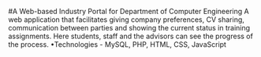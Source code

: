 #A Web-based Industry Portal for Department of Computer Engineering
 A web application that facilitates giving company preferences, CV sharing, communication between parties and showing the current status in training assignments. 
 Here students, staff and the advisors can see the progress of the process.
 •Technologies - MySQL, PHP, HTML, CSS, JavaScript 


